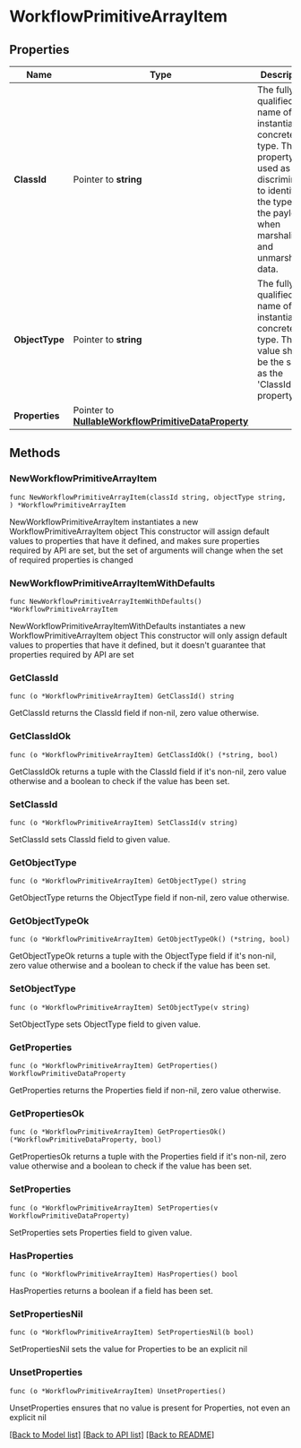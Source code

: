 # WorkflowPrimitiveArrayItem

## Properties

Name | Type | Description | Notes
------------ | ------------- | ------------- | -------------
**ClassId** | Pointer to **string** | The fully-qualified name of the instantiated, concrete type. This property is used as a discriminator to identify the type of the payload when marshaling and unmarshaling data. | [default to "workflow.PrimitiveArrayItem"]
**ObjectType** | Pointer to **string** | The fully-qualified name of the instantiated, concrete type. The value should be the same as the &#39;ClassId&#39; property. | [default to "workflow.PrimitiveArrayItem"]
**Properties** | Pointer to [**NullableWorkflowPrimitiveDataProperty**](WorkflowPrimitiveDataProperty.md) |  | [optional] 

## Methods

### NewWorkflowPrimitiveArrayItem

`func NewWorkflowPrimitiveArrayItem(classId string, objectType string, ) *WorkflowPrimitiveArrayItem`

NewWorkflowPrimitiveArrayItem instantiates a new WorkflowPrimitiveArrayItem object
This constructor will assign default values to properties that have it defined,
and makes sure properties required by API are set, but the set of arguments
will change when the set of required properties is changed

### NewWorkflowPrimitiveArrayItemWithDefaults

`func NewWorkflowPrimitiveArrayItemWithDefaults() *WorkflowPrimitiveArrayItem`

NewWorkflowPrimitiveArrayItemWithDefaults instantiates a new WorkflowPrimitiveArrayItem object
This constructor will only assign default values to properties that have it defined,
but it doesn't guarantee that properties required by API are set

### GetClassId

`func (o *WorkflowPrimitiveArrayItem) GetClassId() string`

GetClassId returns the ClassId field if non-nil, zero value otherwise.

### GetClassIdOk

`func (o *WorkflowPrimitiveArrayItem) GetClassIdOk() (*string, bool)`

GetClassIdOk returns a tuple with the ClassId field if it's non-nil, zero value otherwise
and a boolean to check if the value has been set.

### SetClassId

`func (o *WorkflowPrimitiveArrayItem) SetClassId(v string)`

SetClassId sets ClassId field to given value.


### GetObjectType

`func (o *WorkflowPrimitiveArrayItem) GetObjectType() string`

GetObjectType returns the ObjectType field if non-nil, zero value otherwise.

### GetObjectTypeOk

`func (o *WorkflowPrimitiveArrayItem) GetObjectTypeOk() (*string, bool)`

GetObjectTypeOk returns a tuple with the ObjectType field if it's non-nil, zero value otherwise
and a boolean to check if the value has been set.

### SetObjectType

`func (o *WorkflowPrimitiveArrayItem) SetObjectType(v string)`

SetObjectType sets ObjectType field to given value.


### GetProperties

`func (o *WorkflowPrimitiveArrayItem) GetProperties() WorkflowPrimitiveDataProperty`

GetProperties returns the Properties field if non-nil, zero value otherwise.

### GetPropertiesOk

`func (o *WorkflowPrimitiveArrayItem) GetPropertiesOk() (*WorkflowPrimitiveDataProperty, bool)`

GetPropertiesOk returns a tuple with the Properties field if it's non-nil, zero value otherwise
and a boolean to check if the value has been set.

### SetProperties

`func (o *WorkflowPrimitiveArrayItem) SetProperties(v WorkflowPrimitiveDataProperty)`

SetProperties sets Properties field to given value.

### HasProperties

`func (o *WorkflowPrimitiveArrayItem) HasProperties() bool`

HasProperties returns a boolean if a field has been set.

### SetPropertiesNil

`func (o *WorkflowPrimitiveArrayItem) SetPropertiesNil(b bool)`

 SetPropertiesNil sets the value for Properties to be an explicit nil

### UnsetProperties
`func (o *WorkflowPrimitiveArrayItem) UnsetProperties()`

UnsetProperties ensures that no value is present for Properties, not even an explicit nil

[[Back to Model list]](../README.md#documentation-for-models) [[Back to API list]](../README.md#documentation-for-api-endpoints) [[Back to README]](../README.md)


